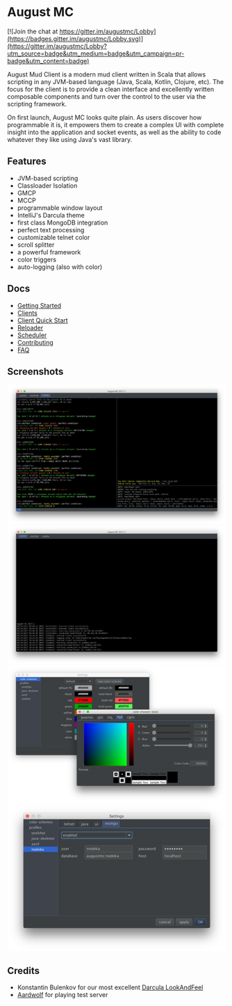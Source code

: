 # August MC

[![Join the chat at https://gitter.im/augustmc/Lobby](https://badges.gitter.im/augustmc/Lobby.svg)](https://gitter.im/augustmc/Lobby?utm_source=badge&utm_medium=badge&utm_campaign=pr-badge&utm_content=badge)

August Mud Client is a modern mud client written in Scala that allows scripting in 
any JVM-based language (Java, Scala, Kotlin, Clojure, etc).  The focus for the client
is to provide a clean interface and excellently written composable components and
turn over the control to the user via the scripting framework.

On first launch, August MC looks quite plain.  As users discover how programmable it
is, it empowers them to create a complex UI with complete insight into the application
and socket events, as well as the ability to code whatever they like using Java's
vast library.

## Features

* JVM-based scripting
* Classloader Isolation
* GMCP
* MCCP
* programmable window layout
* IntelliJ's Darcula theme
* first class MongoDB integration
* perfect text processing
* customizable telnet color
* scroll splitter
* a powerful framework
* color triggers
* auto-logging (also with color)

## Docs

* [Getting Started](docs/getting-started.md)
* [Clients](docs/clients.md)
* [Client Quick Start](docs/client-quick-start.md)
* [Reloader](docs/reloader.md)
* [Scheduler](docs/scheduler.md)
* [Contributing](docs/contributing.md)
* [FAQ](docs/faq.md)

## Screenshots

![Client UI](docs/screenshots/client-ui.png)
![System Log](docs/screenshots/system-log.png)
![Color Settings](docs/screenshots/color-settings.png)
![Mongo Settings](docs/screenshots/mongo-settings.png)

## Credits

* Konstantin Bulenkov for our most excellent [Darcula LookAndFeel](https://github.com/bulenkov/Darcula)
* [Aardwolf](http://aardmud.org) for playing test server
